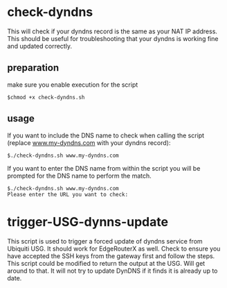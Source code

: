# check-dyndns
This will check if your dyndns record is the same as your NAT IP address. This should be useful for troubleshooting that your dyndns is working fine and updated correctly.

## preparation
make sure you enable execution for the script
```
$chmod +x check-dyndns.sh
```

## usage
If you want to include the DNS name to check when calling the script (replace www.my-dyndns.com with your dyndns record):
```
$./check-dyndns.sh www.my-dyndns.com
```
If you want to enter the DNS name from within the script you will be prompted for the DNS name to perform the match.
```
$./check-dyndns.sh www.my-dyndns.com
Please enter the URL you want to check: 
```

# trigger-USG-dynns-update
This script is used to trigger a forced update of dyndns service from Ubiquiti USG. It should work for EdgeRouterX as well. Check to ensure you have accepted the SSH keys from the gateway first and follow the steps. This script could be modified to return the output at the USG. Will get around to that. It will not try to update DynDNS if it finds it is already up to date.
